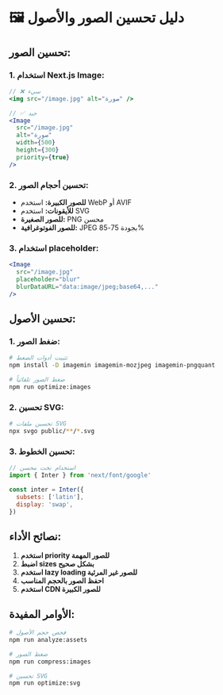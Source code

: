 # 🖼️ دليل تحسين الصور والأصول

## تحسين الصور:

### 1. استخدام Next.js Image:
```jsx
// ❌ سيء
<img src="/image.jpg" alt="صورة" />

// ✅ جيد  
<Image 
  src="/image.jpg" 
  alt="صورة"
  width={500}
  height={300}
  priority={true}
/>
```

### 2. تحسين أحجام الصور:
- **للصور الكبيرة:** استخدم WebP أو AVIF
- **للأيقونات:** استخدم SVG  
- **للصور الصغيرة:** PNG محسن
- **للصور الفوتوغرافية:** JPEG بجودة 75-85%

### 3. استخدام placeholder:
```jsx
<Image
  src="/image.jpg"
  placeholder="blur" 
  blurDataURL="data:image/jpeg;base64,..."
/>
```

## تحسين الأصول:

### 1. ضغط الصور:
```bash
# تثبيت أدوات الضغط
npm install -D imagemin imagemin-mozjpeg imagemin-pngquant

# ضغط الصور تلقائياً
npm run optimize:images
```

### 2. تحسين SVG:
```bash
# تحسين ملفات SVG
npx svgo public/**/*.svg
```

### 3. تحسين الخطوط:
```jsx
// استخدام نخت محسن
import { Inter } from 'next/font/google'

const inter = Inter({ 
  subsets: ['latin'],
  display: 'swap',
})
```

## نصائح الأداء:

1. **استخدم priority للصور المهمة**
2. **اضبط sizes بشكل صحيح** 
3. **استخدم lazy loading للصور غير المرئية**
4. **احفظ الصور بالحجم المناسب**
5. **استخدم CDN للصور الكبيرة**

## الأوامر المفيدة:

```bash
# فحص حجم الأصول
npm run analyze:assets

# ضغط الصور  
npm run compress:images

# تحسين SVG
npm run optimize:svg
```
